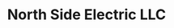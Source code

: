 ---
title: "North Side Electric LLC"
url: /brooklyn-park/north-side-electric-llc/
shop: Elektrisch
---